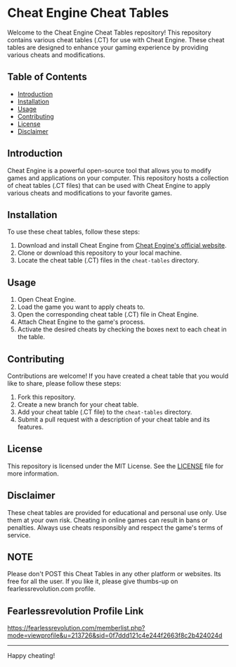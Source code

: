 # Cheat Engine Cheat Tables

Welcome to the Cheat Engine Cheat Tables repository! This repository contains various cheat tables (.CT) for use with Cheat Engine. These cheat tables are designed to enhance your gaming experience by providing various cheats and modifications.

## Table of Contents

- [Introduction](#introduction)
- [Installation](#installation)
- [Usage](#usage)
- [Contributing](#contributing)
- [License](#license)
- [Disclaimer](#disclaimer)

## Introduction

Cheat Engine is a powerful open-source tool that allows you to modify games and applications on your computer. This repository hosts a collection of cheat tables (.CT files) that can be used with Cheat Engine to apply various cheats and modifications to your favorite games.

## Installation

To use these cheat tables, follow these steps:

1. Download and install Cheat Engine from [Cheat Engine's official website](https://cheatengine.org/).
2. Clone or download this repository to your local machine.
3. Locate the cheat table (.CT) files in the `cheat-tables` directory.

## Usage

1. Open Cheat Engine.
2. Load the game you want to apply cheats to.
3. Open the corresponding cheat table (.CT) file in Cheat Engine.
4. Attach Cheat Engine to the game's process.
5. Activate the desired cheats by checking the boxes next to each cheat in the table.

## Contributing

Contributions are welcome! If you have created a cheat table that you would like to share, please follow these steps:

1. Fork this repository.
2. Create a new branch for your cheat table.
3. Add your cheat table (.CT file) to the `cheat-tables` directory.
4. Submit a pull request with a description of your cheat table and its features.

## License

This repository is licensed under the MIT License. See the [LICENSE](LICENSE) file for more information.

## Disclaimer

These cheat tables are provided for educational and personal use only. Use them at your own risk. Cheating in online games can result in bans or penalties. Always use cheats responsibly and respect the game's terms of service.

## NOTE

Please don't POST this Cheat Tables in any other platform or websites. Its free for all the user. If you like it, please give thumbs-up on fearlessrevolution.com profile.

## Fearlessrevolution Profile Link

https://fearlessrevolution.com/memberlist.php?mode=viewprofile&u=213726&sid=0f7ddd121c4e244f2663f8c2b424024d

---

Happy cheating!
